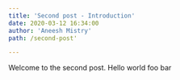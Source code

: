 ```yaml
---
title: 'Second post - Introduction'
date: 2020-03-12 16:34:00
author: 'Aneesh Mistry'
path: /second-post'

---
```


Welcome to the second post. Hello world foo bar